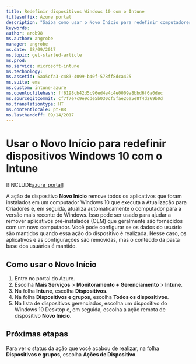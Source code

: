 ```yaml
---
title: Redefinir dispositivos Windows 10 com o Intune
titlesuffix: Azure portal
description: "Saiba como usar o Novo Início para redefinir computadores Windows 10 que executam o Intune."
keywords: 
author: arob98
ms.author: angrobe
manager: angrobe
ms.date: 08/09/2017
ms.topic: get-started-article
ms.prod: 
ms.service: microsoft-intune
ms.technology: 
ms.assetid: 5aa5cfa3-c483-4099-b40f-578ff8dca425
ms.suite: ems
ms.custom: intune-azure
ms.openlocfilehash: ff6198cb42d5c96ed4e4c4e0009a8bbd6f6a0dec
ms.sourcegitcommit: cf7f7e7c9e9cde5b030cf5fae26a5e8f4d269b0d
ms.translationtype: HT
ms.contentlocale: pt-BR
ms.lasthandoff: 09/14/2017
---
```

# <a name="use-fresh-start-to-reset-windows-10-devices-with-intune"></a>Usar o Novo Início para redefinir dispositivos Windows 10 com o Intune


[!INCLUDE[azure_portal](./includes/azure_portal.md)]

A ação de dispositivo **Novo Início** remove todos os aplicativos que foram instalados em um computador Windows 10 que executa a Atualização para Criadores e, em seguida, atualiza automaticamente o computador para a versão mais recente do Windows.
Isso pode ser usado para ajudar a remover aplicativos pré-instalados (OEM) que geralmente são fornecidos com um novo computador. Você pode configurar se os dados do usuário são mantidos quando essa ação do dispositivo é realizada. Nesse caso, os aplicativos e as configurações são removidas, mas o conteúdo da pasta base dos usuários é mantido.

## <a name="how-to-use-fresh-start"></a>Como usar o Novo Início

1. Entre no portal do Azure.
2. Escolha **Mais Serviços** > **Monitoramento + Gerenciamento** > **Intune**.
3. Na folha **Intune**, escolha **Dispositivos**.
4. Na folha **Dispositivos e grupos**, escolha **Todos os dispositivos**.
5. Na lista de dispositivos gerenciados, escolha um dispositivo do Windows 10 Desktop e, em seguida, escolha a ação remota de dispositivo **Novo Início**.

## <a name="next-steps"></a>Próximas etapas

Para ver o status da ação que você acabou de realizar, na folha **Dispositivos e grupos**, escolha **Ações de Dispositivo**.

